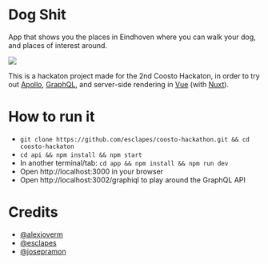 # Dog Shit

App that shows you the places in Eindhoven where you can walk your dog, and places of interest around.

![](dogshit.gif)

This is a hackaton project made for the 2nd Coosto Hackaton, in order to try out [Apollo](http://dev.apollodata.com/), [GraphQL](http://graphql.org), and server-side rendering in [Vue](https://vuejs.org/) (with [Nuxt](https://nuxtjs.org/)).

# How to run it

- `git clone https://github.com/esclapes/coosto-hackathon.git && cd coosto-hackaton`
- `cd api && npm install && npm start`
- In another terminal/tab: `cd app && npm install && npm run dev`
- Open http://localhost:3000 in your browser
- Open http://localhost:3002/graphiql to play around the GraphQL API

# Credits

- [@alexjoverm](https://twitter.com/alexjoverm)
- [@esclapes](https://twitter.com/esclapes)
- [@josepramon](https://twitter.com/josepramon)
